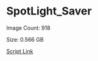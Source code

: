 # SpotLight_Saver

Image Count: 918

Size: 0.566 GB

[Script Link](https://github.com/liuyal/Archive/blob/master/Python/Utilities/Miscellaneous/spotlight_saver.py)